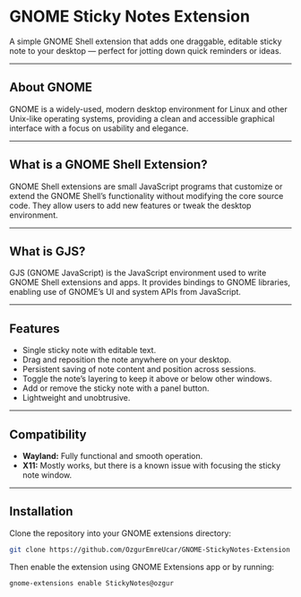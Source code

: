 # GNOME Sticky Notes Extension

A simple GNOME Shell extension that adds one draggable, editable sticky note to your desktop — perfect for jotting down quick reminders or ideas.

---

## About GNOME

GNOME is a widely-used, modern desktop environment for Linux and other Unix-like operating systems, providing a clean and accessible graphical interface with a focus on usability and elegance.

---

## What is a GNOME Shell Extension?

GNOME Shell extensions are small JavaScript programs that customize or extend the GNOME Shell’s functionality without modifying the core source code. They allow users to add new features or tweak the desktop environment.

---

## What is GJS?

GJS (GNOME JavaScript) is the JavaScript environment used to write GNOME Shell extensions and apps. It provides bindings to GNOME libraries, enabling use of GNOME’s UI and system APIs from JavaScript.

---

## Features

- Single sticky note with editable text.
- Drag and reposition the note anywhere on your desktop.
- Persistent saving of note content and position across sessions.
- Toggle the note’s layering to keep it above or below other windows.
- Add or remove the sticky note with a panel button.
- Lightweight and unobtrusive.

---

## Compatibility

- **Wayland:** Fully functional and smooth operation.
- **X11:** Mostly works, but there is a known issue with focusing the sticky note window.

---

## Installation

Clone the repository into your GNOME extensions directory:

```bash
git clone https://github.com/OzgurEmreUcar/GNOME-StickyNotes-Extension ~/.local/share/gnome-shell/extensions/StickyNotes@ozgur
```
Then enable the extension using GNOME Extensions app or by running:

```bash
gnome-extensions enable StickyNotes@ozgur
